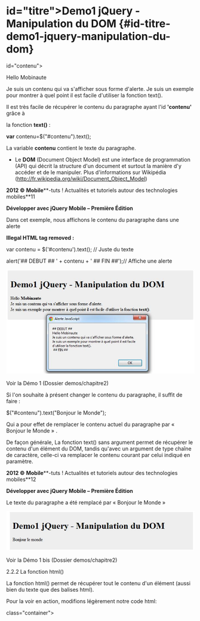 # id=&quot;titre&quot;&gt;Demo1 jQuery - Manipulation du DOM {#id-titre-demo1-jquery-manipulation-du-dom}

id=&quot;contenu&quot;&gt;

Hello Mobinaute

Je suis un contenu qui va s&#039;afficher sous forme d&#039;alerte. Je suis un exemple pour montrer à quel point il est facile d&#039;utiliser la fonction text().

Il est très facile de récupérer le contenu du paragraphe ayant l&#039;id **&#039;contenu&#039;** grâce à

la fonction **text()** :

**var** contenu=$(&quot;#contenu&quot;).text();

La variable **contenu** contient le texte du paragraphe.

*   Le **DOM** (Document Object Model) est une interface de programmation (API) qui décrit la structure d&#039;un document et surtout la manière d&#039;y accéder et de le manipuler. Plus d&#039;informations sur Wikipédia (http://fr.wikipedia.org/wiki/Document_Object_Model)

**2012 ©** **Mobile****-tuts ! Actualités et tutoriels autour des technologies mobiles**11

**Développer avec jQuery Mobile – Première Édition**

Dans cet exemple, nous affichons le contenu du paragraphe dans une alerte

**Illegal HTML tag removed :**

var contenu = $(&#039;#contenu&#039;).text();  // Juste du texte

alert(&#039;## DEBUT ## &#039; + contenu + &#039; ## FIN ##&#039;);// Affiche une alerte

![](assets/image3.jpg)

Voir la Démo 1 (Dossier demos/chapitre2)

Si l&#039;on souhaite à présent changer le contenu du paragraphe, il suffit de faire :

$(&quot;#contenu&quot;).text(&quot;Bonjour le Monde&quot;);

Qui a pour effet de remplacer le contenu actuel du paragraphe par « Bonjour le Monde » .

De façon générale, La fonction text() sans argument permet de récupérer le contenu d&#039;un élément du DOM, tandis qu&#039;avec un argument de type chaîne de caractère, celle-ci va remplacer le contenu courant par celui indiqué en paramètre.

**2012 ©** **Mobile****-tuts ! Actualités et tutoriels autour des technologies mobiles**12

**Développer avec jQuery Mobile – Première Édition**

Le texte du paragraphe a été remplacé par « Bonjour le Monde »

![](assets/image4.jpg)

Voir la Démo 1 bis (Dossier demos/chapitre2)

2.2.2 La fonction html()

La fonction html() permet de récupérer tout le contenu d&#039;un élément (aussi bien du texte que des balises html).

Pour la voir en action, modifions légèrement notre code html:

class=&quot;container&quot;&gt;